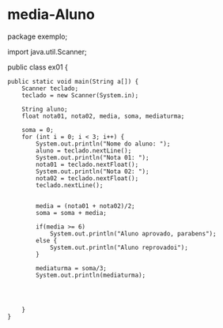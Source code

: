 # media-Aluno



package exemplo;

import java.util.Scanner;

public class ex01 {
	
	public static void main(String a[]) {
		Scanner teclado;
		teclado = new Scanner(System.in);
		
		String aluno;
		float nota01, nota02, media, soma, mediaturma;
		
		soma = 0;
		for (int i = 0; i < 3; i++) {
			System.out.println("Nome do aluno: ");
			aluno = teclado.nextLine();
			System.out.println("Nota 01: ");
			nota01 = teclado.nextFloat();
			System.out.println("Nota 02: ");
			nota02 = teclado.nextFloat();
			teclado.nextLine();
			
			
			media = (nota01 + nota02)/2;
			soma = soma + media;
			
			if(media >= 6)
				System.out.println("Aluno aprovado, parabens");
			else {
				System.out.println("Aluno reprovadoi");
			}
			
			mediaturma = soma/3;
			System.out.println(mediaturma);
			
			
			
			
		}
	}
	

